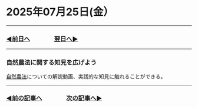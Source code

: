 # 2025年07月25日(金）

---

### [◀️前日へ](https://github.com/yuasys/chatty-journal/blob/main/2025/07/2025-07-24.md)&emsp;&emsp;&emsp;&emsp;[翌日へ▶️](https://github.com/yuasys/chatty-journal/blob/main/2025/07/2025-07-26.md)

---

### 自然農法に関する知見を広げよう

[自然農法](https://youtu.be/CD78OjrTRfo?si=JNOevh1vNGXqHut5)についての解説動画、実践的な知見に触れることができる。

---

### [◀️前の記事へ](https://github.com/yuasys/chatty-journal/blob/main/2025/07/2025-07-04.md)&emsp;&emsp;&emsp;&emsp;[次の記事へ▶️](https://github.com/yuasys/chatty-journal/blob/main/2025/07/2025-07-25.md)


